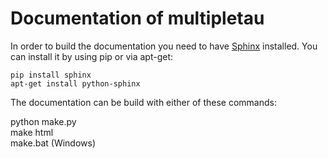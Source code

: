 Documentation of multipletau
============================

In order to build the documentation you need to have 
[Sphinx](http://sphinx-doc.org/) installed.
You can install it by using pip or via apt-get:

    pip install sphinx  
    apt-get install python-sphinx  
    
The documentation can be build with either of these commands:

   python make.py  
   make html  
   make.bat (Windows)
   
    
